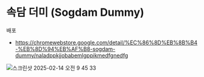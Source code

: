 # 속담 더미 (Sogdam Dummy)

배포
* https://chromewebstore.google.com/detail/%EC%86%8D%EB%8B%B4-%EB%8D%94%EB%AF%B8-sogdam-dummy/naladppkjjobabemlgppikmedfgnedfg


![스크린샷 2025-02-14 오전 9 45 33](https://github.com/user-attachments/assets/b92340b6-01d5-47e8-9a49-7a7fa00a07e5)
